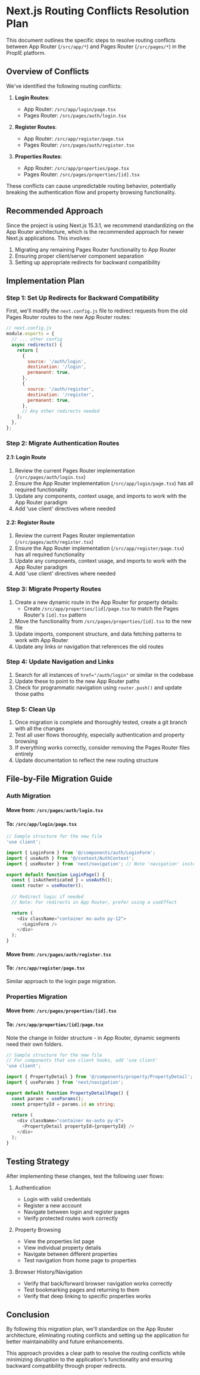 # Next.js Routing Conflicts Resolution Plan

This document outlines the specific steps to resolve routing conflicts between App Router (`/src/app/*`) and Pages Router (`/src/pages/*`) in the PropIE platform.

## Overview of Conflicts

We've identified the following routing conflicts:

1. **Login Routes**:
   - App Router: `/src/app/login/page.tsx`
   - Pages Router: `/src/pages/auth/login.tsx`

2. **Register Routes**:
   - App Router: `/src/app/register/page.tsx`
   - Pages Router: `/src/pages/auth/register.tsx`

3. **Properties Routes**:
   - App Router: `/src/app/properties/page.tsx`
   - Pages Router: `/src/pages/properties/[id].tsx`

These conflicts can cause unpredictable routing behavior, potentially breaking the authentication flow and property browsing functionality.

## Recommended Approach

Since the project is using Next.js 15.3.1, we recommend standardizing on the App Router architecture, which is the recommended approach for newer Next.js applications. This involves:

1. Migrating any remaining Pages Router functionality to App Router
2. Ensuring proper client/server component separation
3. Setting up appropriate redirects for backward compatibility

## Implementation Plan

### Step 1: Set Up Redirects for Backward Compatibility

First, we'll modify the `next.config.js` file to redirect requests from the old Pages Router routes to the new App Router routes:

```javascript
// next.config.js
module.exports = {
  // ... other config
  async redirects() {
    return [
      {
        source: '/auth/login',
        destination: '/login',
        permanent: true,
      },
      {
        source: '/auth/register',
        destination: '/register',
        permanent: true,
      },
      // Any other redirects needed
    ];
  },
};
```

### Step 2: Migrate Authentication Routes

#### 2.1: Login Route

1. Review the current Pages Router implementation (`/src/pages/auth/login.tsx`)
2. Ensure the App Router implementation (`/src/app/login/page.tsx`) has all required functionality
3. Update any components, context usage, and imports to work with the App Router paradigm
4. Add 'use client' directives where needed

#### 2.2: Register Route

1. Review the current Pages Router implementation (`/src/pages/auth/register.tsx`)
2. Ensure the App Router implementation (`/src/app/register/page.tsx`) has all required functionality
3. Update any components, context usage, and imports to work with the App Router paradigm
4. Add 'use client' directives where needed

### Step 3: Migrate Property Routes

1. Create a new dynamic route in the App Router for property details:
   - Create `/src/app/properties/[id]/page.tsx` to match the Pages Router's `[id].tsx` pattern
2. Move the functionality from `/src/pages/properties/[id].tsx` to the new file
3. Update imports, component structure, and data fetching patterns to work with App Router
4. Update any links or navigation that references the old routes

### Step 4: Update Navigation and Links

1. Search for all instances of `href="/auth/login"` or similar in the codebase
2. Update these to point to the new App Router paths
3. Check for programmatic navigation using `router.push()` and update those paths

### Step 5: Clean Up

1. Once migration is complete and thoroughly tested, create a git branch with all the changes
2. Test all user flows thoroughly, especially authentication and property browsing
3. If everything works correctly, consider removing the Pages Router files entirely
4. Update documentation to reflect the new routing structure

## File-by-File Migration Guide

### Auth Migration

#### Move from: `/src/pages/auth/login.tsx`
#### To: `/src/app/login/page.tsx`

```typescript
// Sample structure for the new file
'use client';

import { LoginForm } from '@/components/auth/LoginForm';
import { useAuth } from '@/context/AuthContext';
import { useRouter } from 'next/navigation'; // Note 'navigation' instead of 'router'

export default function LoginPage() {
  const { isAuthenticated } = useAuth();
  const router = useRouter();
  
  // Redirect logic if needed
  // Note: For redirects in App Router, prefer using a useEffect

  return (
    <div className="container mx-auto py-12">
      <LoginForm />
    </div>
  );
}
```

#### Move from: `/src/pages/auth/register.tsx`
#### To: `/src/app/register/page.tsx`

Similar approach to the login page migration.

### Properties Migration

#### Move from: `/src/pages/properties/[id].tsx`
#### To: `/src/app/properties/[id]/page.tsx`

Note the change in folder structure - in App Router, dynamic segments need their own folders.

```typescript
// Sample structure for the new file
// For components that use client hooks, add 'use client'
'use client';

import { PropertyDetail } from '@/components/property/PropertyDetail';
import { useParams } from 'next/navigation';

export default function PropertyDetailPage() {
  const params = useParams();
  const propertyId = params.id as string;
  
  return (
    <div className="container mx-auto py-8">
      <PropertyDetail propertyId={propertyId} />
    </div>
  );
}
```

## Testing Strategy

After implementing these changes, test the following user flows:

1. Authentication
   - Login with valid credentials
   - Register a new account
   - Navigate between login and register pages
   - Verify protected routes work correctly

2. Property Browsing
   - View the properties list page
   - View individual property details
   - Navigate between different properties
   - Test navigation from home page to properties

3. Browser History/Navigation
   - Verify that back/forward browser navigation works correctly
   - Test bookmarking pages and returning to them
   - Verify that deep linking to specific properties works

## Conclusion

By following this migration plan, we'll standardize on the App Router architecture, eliminating routing conflicts and setting up the application for better maintainability and future enhancements.

This approach provides a clear path to resolve the routing conflicts while minimizing disruption to the application's functionality and ensuring backward compatibility through proper redirects.